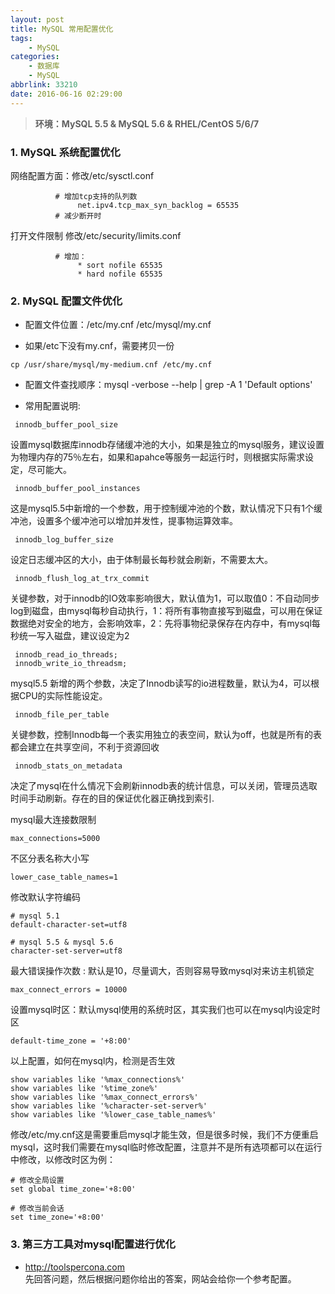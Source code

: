 ```yaml
---
layout: post
title: MySQL 常用配置优化
tags: 
    - MySQL
categories: 
    - 数据库
    - MySQL
abbrlink: 33210
date: 2016-06-16 02:29:00
---
```



> **环境：MySQL 5.5 & MySQL 5.6 & RHEL/CentOS 5/6/7**

### 1. MySQL 系统配置优化

网络配置方面：修改/etc/sysctl.conf
```
          # 增加tcp支持的队列数
               net.ipv4.tcp_max_syn_backlog = 65535
          # 减少断开时
```
 打开文件限制 修改/etc/security/limits.conf
```
          # 增加：
               * sort nofile 65535
               * hard nofile 65535
```


### 2.  MySQL 配置文件优化

* 配置文件位置：/etc/my.cnf /etc/mysql/my.cnf

* 如果/etc下没有my.cnf，需要拷贝一份
```
cp /usr/share/mysql/my-medium.cnf /etc/my.cnf
```

* 配置文件查找顺序：mysql -verbose --help | grep -A 1 'Default options'

* 常用配置说明:
```
 innodb_buffer_pool_size
```
设置mysql数据库innodb存储缓冲池的大小，如果是独立的mysql服务，建议设置为物理内存的75％左右，如果和apahce等服务一起运行时，则根据实际需求设定，尽可能大。

```
 innodb_buffer_pool_instances
```
这是mysql5.5中新增的一个参数，用于控制缓冲池的个数，默认情况下只有1个缓冲池，设置多个缓冲池可以增加并发性，提事物运算效率。

```
 innodb_log_buffer_size
```
设定日志缓冲区的大小，由于体制最长每秒就会刷新，不需要太大。

```
 innodb_flush_log_at_trx_commit
```
关键参数，对于innodb的IO效率影响很大，默认值为1，可以取值0：不自动同步log到磁盘，由mysql每秒自动执行，1：将所有事物直接写到磁盘，可以用在保证数据绝对安全的地方，会影响效率，2：先将事物纪录保存在内存中，有mysql每秒统一写入磁盘，建议设定为2

```
 innodb_read_io_threads;
 innodb_write_io_threadsm;
```
mysql5.5 新增的两个参数，决定了Innodb读写的io进程数量，默认为4，可以根据CPU的实际性能设定。

```
 innodb_file_per_table
```
关键参数，控制Innodb每一个表实用独立的表空间，默认为off，也就是所有的表都会建立在共享空间，不利于资源回收

```
 innodb_stats_on_metadata
```
决定了mysql在什么情况下会刷新innodb表的统计信息，可以关闭，管理员选取时间手动刷新。存在的目的保证优化器正确找到索引.


 mysql最大连接数限制
```
max_connections=5000
```

 不区分表名称大小写
```
lower_case_table_names=1
```

 修改默认字符编码
```
# mysql 5.1
default-character-set=utf8

# mysql 5.5 & mysql 5.6
character-set-server=utf8
```

 最大错误操作次数 : 默认是10，尽量调大，否则容易导致mysql对来访主机锁定
```
max_connect_errors = 10000
```

 设置mysql时区：默认mysql使用的系统时区，其实我们也可以在mysql内设定时区
```
default-time_zone = '+8:00'
```

 以上配置，如何在mysql内，检测是否生效
```
show variables like '%max_connections%'
show variables like '%time_zone%'
show variables like '%max_connect_errors%'
show variables like '%character-set-server%'
show variables like '%lower_case_table_names%'
```
 修改/etc/my.cnf这是需要重启mysql才能生效，但是很多时候，我们不方便重启mysql，这时我们需要在mysql临时修改配置，注意并不是所有选项都可以在运行中修改，以修改时区为例：
```
# 修改全局设置
set global time_zone='+8:00'

# 修改当前会话
set time_zone='+8:00'
```

### 3.  第三方工具对mysql配置进行优化

* http://toolspercona.com <br>
先回答问题，然后根据问题你给出的答案，网站会给你一个参考配置。
